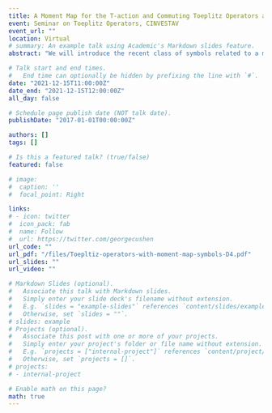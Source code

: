 ```yaml
---
title: A Moment Map for the T-action and Commuting Toeplitz Operators acting on Bergman Spaces of the Bounded Symmetric Domain of Type IV
event: Seminar on Toeplitz Operators, CINVESTAV
event_url: ""
location: Virtual
# summary: An example talk using Academic's Markdown slides feature.
abstract: "We will introduce the recent class of symbols related to a moment map. First, we will compute a moment map for the T-action on the n-dimensional Cartan domain of type IV. We will prove that Toeplitz operators with moment map symbols of the SO(2)-action generate commutative C*-algebras on every Bergman spaces with weight greater than n-1. Futhermore, we will provide the explicit spectal integral formula for such Toeplitz operators."

# Talk start and end times.
#   End time can optionally be hidden by prefixing the line with `#`.
date: "2021-12-15T11:00:00Z"
date_end: "2021-12-15T12:00:00Z"
all_day: false

# Schedule page publish date (NOT talk date).
publishDate: "2017-01-01T00:00:00Z"

authors: []
tags: []

# Is this a featured talk? (true/false)
featured: false

# image:
#  caption: ''
#  focal_point: Right

links:
# - icon: twitter
#  icon_pack: fab
#  name: Follow
#  url: https://twitter.com/georgecushen
url_code: ""
url_pdf: "/files/Toepltiz-operators-with-moment-map-symbols-D4.pdf"
url_slides: ""
url_video: ""

# Markdown Slides (optional).
#   Associate this talk with Markdown slides.
#   Simply enter your slide deck's filename without extension.
#   E.g. `slides = "example-slides"` references `content/slides/example-slides.md`.
#   Otherwise, set `slides = ""`.
# slides: example
# Projects (optional).
#   Associate this post with one or more of your projects.
#   Simply enter your project's folder or file name without extension.
#   E.g. `projects = ["internal-project"]` references `content/project/deep-learning/index.md`.
#   Otherwise, set `projects = []`.
# projects:
# - internal-project

# Enable math on this page?
math: true
---
```

